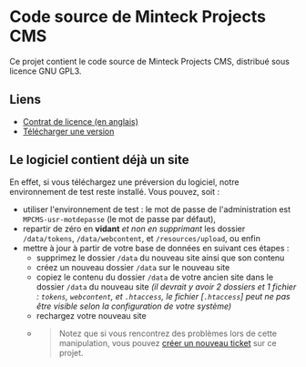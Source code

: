# Code source de Minteck Projects CMS
Ce projet contient le code source de Minteck Projects CMS, distribué sous licence GNU GPL3.

## Liens
*  [Contrat de licence (en anglais)](LICENSE)
*  [Télécharger une version](https://gitlab.com/minteck-projects/mpcms/code-base/-/tags)

## Le logiciel contient déjà un site
En effet, si vous téléchargez une préversion du logiciel, notre environnement de test reste installé. Vous pouvez, soit :
*  utiliser l'environnement de test : le mot de passe de l'administration est `MPCMS-usr-motdepasse` (le mot de passe par défaut),
*  repartir de zéro en **vidant** *et non en supprimant* les dossier `/data/tokens`, `/data/webcontent`, et `/resources/upload`, ou enfin
*  mettre à jour à partir de votre base de données en suivant ces étapes :
   *  supprimez le dossier `/data` du nouveau site ainsi que son contenu
   *  créez un nouveau dossier `/data` sur le nouveau site
   *  copiez le contenu du dossier `/data` de votre ancien site dans le dossier `/data` du nouveau site *(il devrait y avoir 2 dossiers et 1 fichier : `tokens`, `webcontent`, et `.htaccess`, le fichier [`.htaccess`] peut ne pas être visible selon la configuration de votre système)*
   *  rechargez votre nouveau site
   *  > Notez que si vous rencontrez des problèmes lors de cette manipulation, vous pouvez [créer un nouveau ticket](https://gitlab.com/minteck-projects/mpcms/code-base/issues) sur ce projet.